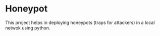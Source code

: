 # Honeypot
This project helps in deploying honeypots (traps for attackers) in a local netwok using python.
